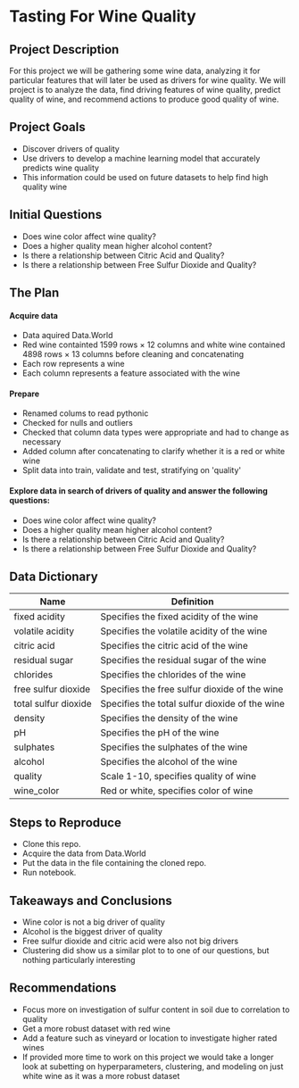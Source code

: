# Tasting For Wine Quality<br>
## Project Description<br>
For this project we will be gathering some wine data, analyzing it for particular features that will later be used as drivers for wine quality. 
We will project is to analyze the data, find driving features of wine quality, predict quality of wine, and recommend actions to produce good quality of wine.

## Project Goals<br>
- Discover drivers of quality
- Use drivers to develop a machine learning model that accurately predicts wine quality
- This information could be used on future datasets to help find high quality wine

## Initial Questions<br>
- Does wine color affect wine quality?
- Does a higher quality mean higher alcohol content?
- Is there a relationship between Citric Acid and Quality?
- Is there a relationship between Free Sulfur Dioxide and Quality?

## The Plan<br>
#### Acquire data
- Data aquired Data.World
- Red wine containted 1599 rows × 12 columns and white wine contained 4898 rows × 13 columns before cleaning and concatenating
- Each row represents a wine
- Each column represents a feature associated with the wine

#### Prepare
- Renamed colums to read pythonic
- Checked for nulls and outliers
- Checked that column data types were appropriate and had to change as necessary
- Added column after concatenating to clarify whether it is a red or white wine
- Split data into train, validate and test, stratifying on 'quality'

#### Explore data in search of drivers of quality and answer the following questions:
- Does wine color affect wine quality?
- Does a higher quality mean higher alcohol content?
- Is there a relationship between Citric Acid and Quality?
- Is there a relationship between Free Sulfur Dioxide and Quality?

## Data Dictionary<br>
| Name                 | Definition |
| -------------------- | ---------- |
| fixed acidity        | Specifies the fixed acidity of the wine |
| volatile acidity     | Specifies the volatile acidity of the wine |
| citric acid          | Specifies the citric acid of the wine |
| residual sugar       | Specifies the residual sugar of the wine |
| chlorides            | Specifies the chlorides of the wine |
| free sulfur dioxide  | Specifies the free sulfur dioxide of the wine |
| total sulfur dioxide | Specifies the total sulfur dioxide of the wine |
| density              | Specifies the density of the wine |
| pH                   | Specifies the pH of the wine |
| sulphates            | Specifies the sulphates of the wine |
| alcohol              | Specifies the alcohol of the wine |
| quality              | Scale 1-10, specifies quality of wine |
| wine_color           | Red or white, specifies color of wine | <br>

## Steps to Reproduce
- Clone this repo.
- Acquire the data from Data.World
- Put the data in the file containing the cloned repo.
- Run notebook.

## Takeaways and Conclusions

- Wine color is not a big driver of quality
- Alcohol is the biggest driver of quality
- Free sulfur dioxide and citric acid were also not big drivers
- Clustering did show us a similar plot to to one of our questions, but nothing particularly interesting

## Recommendations
- Focus more on investigation of sulfur content in soil due to correlation to quality
- Get a more robust dataset with red wine
- Add a feature such as vineyard or location to investigate higher rated wines
- If provided more time to work on this project we would take a longer look at subetting on hyperparameters, clustering, and modeling on just white wine as it was a more robust dataset 

